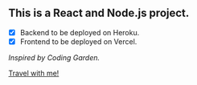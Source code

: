 ## This is a React and Node.js project.
- [x] Backend to be deployed on Heroku. 
- [x] Frontend to be deployed on Vercel. 

_Inspired by Coding Garden._

[Travel with me!](https://travelwithbotuz.vercel.app/)
